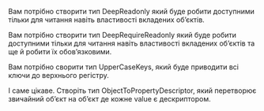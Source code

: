 Вам потрібно створити тип DeepReadonly який буде робити доступними тільки для читання навіть властивості вкладених обʼєктів.

Вам потрібно створити тип DeepRequireReadonly який буде робити доступними тільки для читання навіть властивості вкладених обʼєктів та ще й робити їх обовʼязковими.

Вам потрібно сворити тип UpperCaseKeys, який буде приводити всі ключи до верхнього регістру.

І саме цікаве. Створіть тип ObjectToPropertyDescriptor, який перетворює звичайний обʼєкт на обʼєкт де кожне value є дескриптором.
